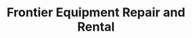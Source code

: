 ---
title: "Frontier Equipment Repair and Rental"
url: /mount-vernon/frontier-equipment-repair-and-rental/
shop: Mieten
---